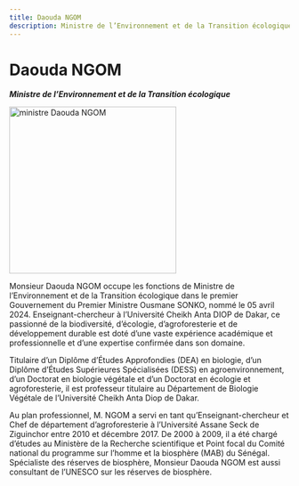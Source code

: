 ```yaml
---
title: Daouda NGOM
description: Ministre de l’Environnement et de la Transition écologique du Gouvernement du Sénégal
---
```


# Daouda NGOM

**_Ministre de l’Environnement et de la Transition écologique_**

<img src="/gouvernement/ministre-daouda-ngom.jfif" alt="ministre Daouda NGOM" width="300" fetchpriority="high">

Monsieur Daouda NGOM occupe les fonctions de Ministre de l’Environnement et de la Transition écologique dans le premier Gouvernement du Premier Ministre Ousmane SONKO, nommé le 05 avril 2024. Enseignant-chercheur à l’Université Cheikh Anta DIOP de Dakar, ce passionné de la biodiversité, d’écologie, d’agroforesterie et de développement durable est doté d’une vaste expérience académique et professionnelle et d’une expertise confirmée dans son domaine.

Titulaire d’un Diplôme d’Études Approfondies (DEA) en biologie, d’un Diplôme d’Études Supérieures Spécialisées (DESS) en agroenvironnement, d’un Doctorat en biologie végétale et d’un Doctorat en écologie et agroforesterie, il est professeur titulaire au Département de Biologie Végétale de l’Université Cheikh Anta Diop de Dakar.

Au plan professionnel, M. NGOM a servi en tant qu’Enseignant-chercheur et Chef de département d’agroforesterie à l’Université Assane Seck de Ziguinchor entre 2010 et décembre 2017. De 2000 à 2009, il a été chargé d’études au Ministère de la Recherche scientifique et Point focal du Comité national du programme sur l’homme et la biosphère (MAB) du Sénégal. Spécialiste des réserves de biosphère, Monsieur Daouda NGOM est aussi consultant de l’UNESCO sur les réserves de biosphère.
